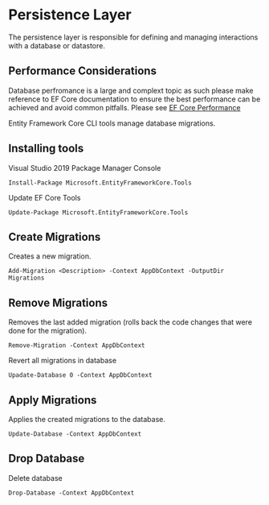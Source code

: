 # Persistence Layer
The persistence layer is responsible for defining and managing interactions with a database or datastore.

## Performance Considerations
Database perfromance is a large and complext topic as such please make reference to EF Core documentation to ensure the 
best performance can be achieved and avoid common pitfalls. Please see [EF Core Performance](https://docs.microsoft.com/en-US/ef/core/performance)

Entity Framework Core CLI tools manage database migrations.

## Installing tools
Visual Studio 2019 Package Manager Console
```
Install-Package Microsoft.EntityFrameworkCore.Tools
```

Update EF Core Tools
```
Update-Package Microsoft.EntityFrameworkCore.Tools
```

## Create Migrations
Creates a new migration.
```
Add-Migration <Description> -Context AppDbContext -OutputDir Migrations
```

## Remove Migrations
Removes the last added migration (rolls back the code changes that were done for the migration).
```
Remove-Migration -Context AppDbContext
```

Revert all migrations in database
```
Upadate-Database 0 -Context AppDbContext
```

## Apply Migrations
Applies the created migrations to the database.
```
Update-Database -Context AppDbContext
```

## Drop Database
Delete database
```
Drop-Database -Context AppDbContext
```